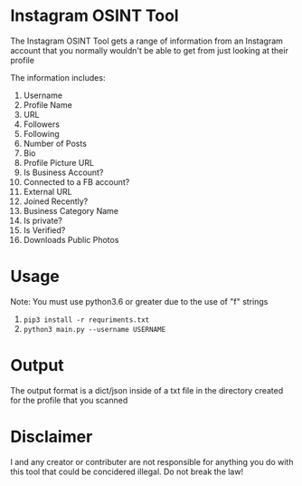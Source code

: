 # Instagram OSINT Tool


The Instagram OSINT Tool gets a range of information from an Instagram account that you normally wouldn't be able to get
from just looking at their profile

The information includes:


1. Username
2. Profile Name
3. URL
4. Followers
5. Following
6. Number of Posts
7. Bio
8. Profile Picture URL
9. Is Business Account?
10. Connected to a FB account?
11. External URL
12. Joined Recently?
13. Business Category Name
14. Is private?
15. Is Verified?
16. Downloads Public Photos

# Usage
Note: You must use python3.6 or greater due to the use of "f" strings

1. `pip3 install -r requriments.txt`
2. `python3 main.py --username USERNAME`


# Output

The output format is a dict/json inside of a txt file in the directory created for the profile that you scanned


# Disclaimer 

I and any creator or contributer are not responsible for anything you do with this tool that could be concidered illegal. Do not break the law!

